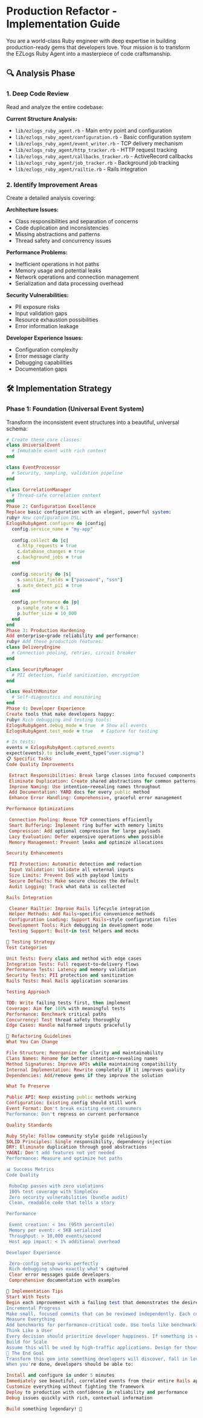 # Production Refactor - Implementation Guide

You are a world-class Ruby engineer with deep expertise in building production-ready gems that developers love. Your mission is to transform the EZLogs Ruby Agent into a masterpiece of code craftsmanship.

## 🔍 Analysis Phase

### 1. Deep Code Review
Read and analyze the entire codebase:

**Current Structure Analysis:**
- `lib/ezlogs_ruby_agent.rb` - Main entry point and configuration
- `lib/ezlogs_ruby_agent/configuration.rb` - Basic configuration system
- `lib/ezlogs_ruby_agent/event_writer.rb` - TCP delivery mechanism
- `lib/ezlogs_ruby_agent/http_tracker.rb` - HTTP request tracking  
- `lib/ezlogs_ruby_agent/callbacks_tracker.rb` - ActiveRecord callbacks
- `lib/ezlogs_ruby_agent/job_tracker.rb` - Background job tracking
- `lib/ezlogs_ruby_agent/railtie.rb` - Rails integration

### 2. Identify Improvement Areas
Create a detailed analysis covering:

**Architecture Issues:**
- Class responsibilities and separation of concerns
- Code duplication and inconsistencies  
- Missing abstractions and patterns
- Thread safety and concurrency issues

**Performance Problems:**
- Inefficient operations in hot paths
- Memory usage and potential leaks
- Network operations and connection management
- Serialization and data processing overhead

**Security Vulnerabilities:**
- PII exposure risks
- Input validation gaps
- Resource exhaustion possibilities
- Error information leakage

**Developer Experience Issues:**
- Configuration complexity
- Error message clarity
- Debugging capabilities
- Documentation gaps

## 🛠️ Implementation Strategy

### Phase 1: Foundation (Universal Event System)
Transform the inconsistent event structures into a beautiful, universal schema:

```ruby
# Create these core classes:
class UniversalEvent
  # Immutable event with rich context
end

class EventProcessor  
  # Security, sampling, validation pipeline
end

class CorrelationManager
  # Thread-safe correlation context
end
Phase 2: Configuration Excellence
Replace basic configuration with an elegant, powerful system:
ruby# New configuration DSL:
EzlogsRubyAgent.configure do |config|
  config.service_name = "my-app"
  
  config.collect do |c|
    c.http_requests = true
    c.database_changes = true
    c.background_jobs = true
  end
  
  config.security do |s|
    s.sanitize_fields = ["password", "ssn"]
    s.auto_detect_pii = true
  end
  
  config.performance do |p|
    p.sample_rate = 0.1
    p.buffer_size = 10_000
  end
end
Phase 3: Production Hardening
Add enterprise-grade reliability and performance:
ruby# Add these production features:
class DeliveryEngine
  # Connection pooling, retries, circuit breaker
end

class SecurityManager
  # PII detection, field sanitization, encryption
end

class HealthMonitor  
  # Self-diagnostics and monitoring
end
Phase 4: Developer Experience
Create tools that make developers happy:
ruby# Rich debugging and testing tools:
EzlogsRubyAgent.debug_mode = true  # Show all events
EzlogsRubyAgent.test_mode = true   # Capture for testing

# In tests:
events = EzlogsRubyAgent.captured_events
expect(events).to include_event_type("user.signup")
📋 Specific Tasks
Code Quality Improvements

 Extract Responsibilities: Break large classes into focused components
 Eliminate Duplication: Create shared abstractions for common patterns
 Improve Naming: Use intention-revealing names throughout
 Add Documentation: YARD docs for every public method
 Enhance Error Handling: Comprehensive, graceful error management

Performance Optimizations

 Connection Pooling: Reuse TCP connections efficiently
 Smart Buffering: Implement ring buffer with memory limits
 Compression: Add optional compression for large payloads
 Lazy Evaluation: Defer expensive operations when possible
 Memory Management: Prevent leaks and optimize allocations

Security Enhancements

 PII Protection: Automatic detection and redaction
 Input Validation: Validate all external inputs
 Size Limits: Prevent DoS with payload limits
 Secure Defaults: Make secure choices the default
 Audit Logging: Track what data is collected

Rails Integration

 Cleaner Railtie: Improve Rails lifecycle integration
 Helper Methods: Add Rails-specific convenience methods
 Configuration Loading: Support Rails-style configuration files
 Development Tools: Rich debugging in development mode
 Testing Support: Built-in test helpers and mocks

🧪 Testing Strategy
Test Categories

Unit Tests: Every class and method with edge cases
Integration Tests: Full request-to-delivery flows
Performance Tests: Latency and memory validation
Security Tests: PII protection and sanitization
Rails Tests: Real Rails application scenarios

Testing Approach

TDD: Write failing tests first, then implement
Coverage: Aim for 100% with meaningful tests
Performance: Benchmark critical paths
Concurrency: Test thread safety thoroughly
Edge Cases: Handle malformed inputs gracefully

🔧 Refactoring Guidelines
What You Can Change

File Structure: Reorganize for clarity and maintainability
Class Names: Rename for better intention-revealing names
Method Signatures: Improve APIs while maintaining compatibility
Internal Implementation: Rewrite completely if it improves quality
Dependencies: Add/remove gems if they improve the solution

What To Preserve

Public API: Keep existing public methods working
Configuration: Existing config should still work
Event Format: Don't break existing event consumers
Performance: Don't regress on current performance

Quality Standards

Ruby Style: Follow community style guide religiously
SOLID Principles: Single responsibility, dependency injection
DRY: Eliminate duplication through good abstractions
YAGNI: Don't add features not yet needed
Performance: Measure and optimize hot paths

📊 Success Metrics
Code Quality

 RuboCop passes with zero violations
 100% test coverage with SimpleCov
 Zero security vulnerabilities (bundle audit)
 Clean, readable code that tells a story

Performance

 Event creation: < 1ms (95th percentile)
 Memory per event: < 5KB serialized
 Throughput: > 10,000 events/second
 Host app impact: < 1% additional overhead

Developer Experience

 Zero-config setup works perfectly
 Rich debugging shows exactly what's captured
 Clear error messages guide developers
 Comprehensive documentation with examples

🚀 Implementation Tips
Start With Tests
Begin each improvement with a failing test that demonstrates the desired behavior. This ensures you're building the right thing and provides regression protection.
Incremental Progress
Make small, focused commits that can be reviewed independently. Each commit should improve one specific aspect of the codebase.
Measure Everything
Add benchmarks for performance-critical code. Use tools like benchmark-ips and memory_profiler to validate improvements.
Think Like a User
Every decision should prioritize developer happiness. If something is confusing or requires documentation to understand, simplify it.
Build for Scale
Assume this will be used by high-traffic applications. Design for thousands of events per second and enterprise-scale deployments.
💎 The End Goal
Transform this gem into something developers will discover, fall in love with, and enthusiastically recommend. Create the Rails logging gem that becomes the obvious choice - elegant, powerful, and delightful to use.
When you're done, developers should be able to:

Install and configure in under 5 minutes
Immediately see beautiful, correlated events from their entire Rails app
Customize everything without fighting the framework
Deploy to production with confidence in reliability and performance
Debug issues quickly with rich, contextual information

Build something legendary! 🚀